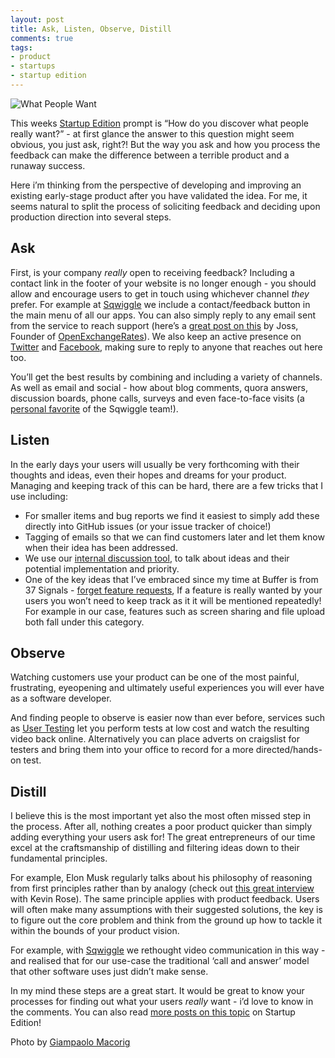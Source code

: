 ```yaml
---
layout: post
title: Ask, Listen, Observe, Distill
comments: true
tags:
- product
- startups
- startup edition
---
```

<p><img src="http://media.tumblr.com/0ab84f6875b76a556b82d89483f0c4be/tumblr_inline_mpnngpVOsL1qz4rgp.jpg" alt="What People Want" title="What Everybody Wants" /></p>

<p>This weeks <a href="http://startupedition.com">Startup Edition</a> prompt is &#8220;How do you discover what people really want?&#8221; - at first glance the answer to this question might seem obvious, you just ask, right?! But the way you ask and how you process the feedback can make the difference between a terrible product and a runaway success.</p>

<p>Here i&#8217;m thinking from the perspective of developing and improving an existing early-stage product after you have validated the idea. For me, it seems natural to split the process of soliciting feedback and deciding upon production direction into several steps.</p>

<h2>Ask</h2>

<p>First, is your company <em>really</em> open to receiving feedback? Including a contact link in the footer of your website is no longer enough - you should allow and encourage users to get in touch using whichever channel <em>they</em> prefer. For example at <a href="https://www.sqwiggle.com">Sqwiggle</a> we include a contact/feedback button in the main menu of all our apps. You can also simply reply to any email sent from the service to reach support (here&#8217;s a <a href="http://www.josscrowcroft.com/2011/random/death-to-the-noreply-mailbox/">great post on this</a> by Joss, Founder of <a href="https://openexchangerates.org/">OpenExchangeRates</a>). We also keep an active presence on <a href="http://twitter.com/sqwiggleinc">Twitter</a> and <a href="http://facebook.com/sqwiggleinc">Facebook</a>, making sure to reply to anyone that reaches out here too.</p>

<p>You&#8217;ll get the best results by combining and including a variety of channels. As well as email and social - how about blog comments, quora answers, discussion boards, phone calls, surveys and even face-to-face visits (a <a href="http://instagram.com/p/bPXADnP5NJ/">personal favorite</a> of the Sqwiggle team!).</p>

<h2>Listen</h2>

<p>In the early days your users will usually be very forthcoming with their thoughts and ideas, even their hopes and dreams for your product. Managing and keeping track of this can be hard, there are a few tricks that I use including:</p>

<ul><li>For smaller items and bug reports we find it easiest to simply add these directly into GitHub issues (or your issue tracker of choice!)</li>
<li>Tagging of emails so that we can find customers later and let them know when their idea has been addressed.</li>
<li>We use our <a href="http://blog.tommoor.com/2013/06/13/how-to-build-company-transparency-and-reduce-email/">internal discussion tool</a>, to talk about ideas and their potential implementation and priority.</li>
<li>One of the key ideas that I&#8217;ve embraced since my time at Buffer is from 37 Signals - <a href="https://37signals.com/svn/archives2/getting_real_forget_feature_requests.php">forget feature requests</a>, If a feature is really wanted by your users you won&#8217;t need to keep track as it it will be mentioned repeatedly! For example in our case, features such as screen sharing and file upload both fall under this category.</li>
</ul><h2>Observe</h2>

<p>Watching customers use your product can be one of the most painful, frustrating, eyeopening and ultimately useful experiences you will ever have as a software developer.</p>

<p>And finding people to observe is easier now than ever before, services such as <a href="http://www.usertesting.com">User Testing</a> let you perform tests at low cost and watch the resulting video back online. Alternatively you can place adverts on craigslist for testers and bring them into your office to record for a more directed/hands-on test.</p>

<h2>Distill</h2>

<p>I believe this is the most important yet also the most often missed step in the process. After all, nothing creates a poor product quicker than simply adding everything your users ask for! The great entrepreneurs of our time excel at the craftsmanship of distilling and filtering ideas down to their fundamental principles.</p>

<p>For example, Elon Musk regularly talks about his philosophy of reasoning from first principles rather than by analogy (check out <a href="http://foundation.bz/20/">this great interview</a> with Kevin Rose). The same principle applies with product feedback. Users will often make many assumptions with their suggested solutions, the key is to figure out the core problem and think from the ground up how to tackle it within the bounds of your product vision.</p>

<p>For example, with <a href="https://www.sqwiggle.com">Sqwiggle</a> we rethought video communication in this way - and realised that for our use-case the traditional &#8216;call and answer&#8217; model that other software uses just didn&#8217;t make sense.</p>

<p>In my mind these steps are a great start. It would be great to know your processes for finding out what your users <em>really</em> want - i&#8217;d love to know in the comments. You can also read <a href="http://bit.ly/15eDJRU">more posts on this topic</a> on Startup Edition!</p>

<p class="caption">Photo by <a href="https://secure.flickr.com/photos/gmacorig/">Giampaolo Macorig</a></p>
